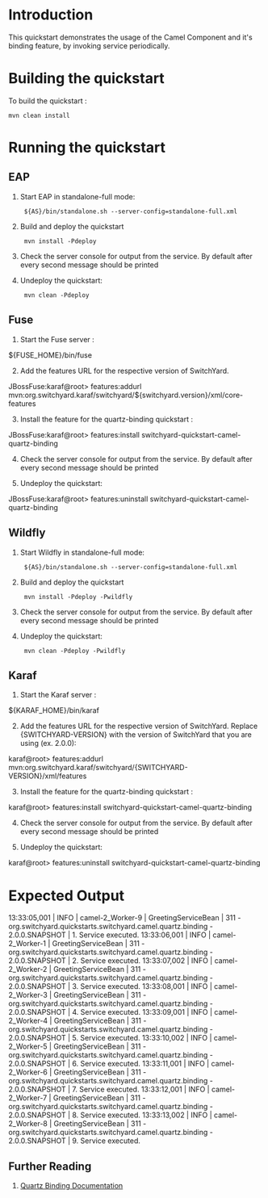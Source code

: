 Introduction
============
This quickstart demonstrates the usage of the Camel Component and it's binding feature, by invoking 
service periodically.


Building the quickstart
======================

To build the quickstart :

```
mvn clean install
```


Running the quickstart
======================


EAP
----------
1. Start EAP in standalone-full mode:

        ${AS}/bin/standalone.sh --server-config=standalone-full.xml

2. Build and deploy the quickstart

        mvn install -Pdeploy

3. Check the server console for output from the service. By default after every second
   message should be printed

4. Undeploy the quickstart:

        mvn clean -Pdeploy


Fuse
----------
1. Start the Fuse server :

${FUSE_HOME}/bin/fuse

2. Add the features URL for the respective version of SwitchYard.   

JBossFuse:karaf@root> features:addurl mvn:org.switchyard.karaf/switchyard/${switchyard.version}/xml/core-features

3. Install the feature for the quartz-binding quickstart :

JBossFuse:karaf@root> features:install switchyard-quickstart-camel-quartz-binding

4. Check the server console for output from the service. By default after every second
message should be printed

5. Undeploy the quickstart:

JBossFuse:karaf@root> features:uninstall switchyard-quickstart-camel-quartz-binding


Wildfly
----------
1. Start Wildfly in standalone-full mode:

        ${AS}/bin/standalone.sh --server-config=standalone-full.xml

2. Build and deploy the quickstart

        mvn install -Pdeploy -Pwildfly

3. Check the server console for output from the service. By default after every second
message should be printed

4. Undeploy the quickstart:

        mvn clean -Pdeploy -Pwildfly


Karaf
----------
1. Start the Karaf server :

${KARAF_HOME}/bin/karaf

2. Add the features URL for the respective version of SwitchYard.   Replace {SWITCHYARD-VERSION}
with the version of SwitchYard that you are using (ex. 2.0.0): 

karaf@root> features:addurl mvn:org.switchyard.karaf/switchyard/{SWITCHYARD-VERSION}/xml/features

3. Install the feature for the quartz-binding quickstart :

karaf@root> features:install switchyard-quickstart-camel-quartz-binding

4. Check the server console for output from the service. By default after every second
message should be printed

5. Undeploy the quickstart:

karaf@root> features:uninstall switchyard-quickstart-camel-quartz-binding



Expected Output
=================
13:33:05,001 | INFO  | camel-2_Worker-9 | GreetingServiceBean              | 311 - org.switchyard.quickstarts.switchyard.camel.quartz.binding - 2.0.0.SNAPSHOT | 1. Service executed.
13:33:06,001 | INFO  | camel-2_Worker-1 | GreetingServiceBean              | 311 - org.switchyard.quickstarts.switchyard.camel.quartz.binding - 2.0.0.SNAPSHOT | 2. Service executed.
13:33:07,002 | INFO  | camel-2_Worker-2 | GreetingServiceBean              | 311 - org.switchyard.quickstarts.switchyard.camel.quartz.binding - 2.0.0.SNAPSHOT | 3. Service executed.
13:33:08,001 | INFO  | camel-2_Worker-3 | GreetingServiceBean              | 311 - org.switchyard.quickstarts.switchyard.camel.quartz.binding - 2.0.0.SNAPSHOT | 4. Service executed.
13:33:09,001 | INFO  | camel-2_Worker-4 | GreetingServiceBean              | 311 - org.switchyard.quickstarts.switchyard.camel.quartz.binding - 2.0.0.SNAPSHOT | 5. Service executed.
13:33:10,002 | INFO  | camel-2_Worker-5 | GreetingServiceBean              | 311 - org.switchyard.quickstarts.switchyard.camel.quartz.binding - 2.0.0.SNAPSHOT | 6. Service executed.
13:33:11,001 | INFO  | camel-2_Worker-6 | GreetingServiceBean              | 311 - org.switchyard.quickstarts.switchyard.camel.quartz.binding - 2.0.0.SNAPSHOT | 7. Service executed.
13:33:12,001 | INFO  | camel-2_Worker-7 | GreetingServiceBean              | 311 - org.switchyard.quickstarts.switchyard.camel.quartz.binding - 2.0.0.SNAPSHOT | 8. Service executed.
13:33:13,002 | INFO  | camel-2_Worker-8 | GreetingServiceBean              | 311 - org.switchyard.quickstarts.switchyard.camel.quartz.binding - 2.0.0.SNAPSHOT | 9. Service executed.




## Further Reading

1. [Quartz Binding Documentation](https://docs.jboss.org/author/display/SWITCHYARD/Quartz)